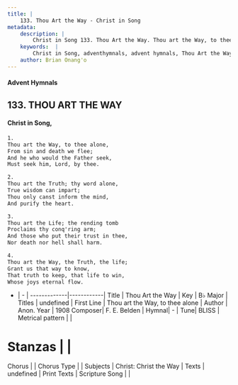 ```yaml
---
title: |
    133. Thou Art the Way - Christ in Song
metadata:
    description: |
        Christ in Song 133. Thou Art the Way. Thou art the Way, to thee alone, From sin and death we flee; And he who would the Father seek, Must seek him, Lord, by thee.
    keywords:  |
        Christ in Song, adventhymnals, advent hymnals, Thou Art the Way, Thou art the Way, to thee alone. 
    author: Brian Onang'o
---
```


#### Advent Hymnals
## 133. THOU ART THE WAY
####  Christ in Song,

```txt
1.
Thou art the Way, to thee alone,
From sin and death we flee;
And he who would the Father seek,
Must seek him, Lord, by thee.

2.
Thou art the Truth; thy word alone,
True wisdom can impart;
Thou only canst inform the mind,
And purify the heart.

3.
Thou art the Life; the rending tomb
Proclaims thy conq'ring arm;
And those who put their trust in thee,
Nor death nor hell shall harm.

4.
Thou art the Way, the Truth, the life;
Grant us that way to know,
That truth to keep, that life to win,
Whose joys eternal flow.

```

- |   -  |
-------------|------------|
Title | Thou Art the Way |
Key | B♭ Major |
Titles | undefined |
First Line | Thou art the Way, to thee alone |
Author | Anon.
Year | 1908
Composer| F. E. Belden |
Hymnal|  - |
Tune| BLISS |
Metrical pattern | |
# Stanzas |  |
Chorus |  |
Chorus Type |  |
Subjects | Christ: Christ the Way |
Texts | undefined |
Print Texts | 
Scripture Song |  |
    
